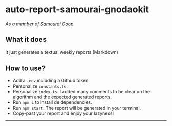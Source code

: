# auto-report-samourai-gnodaokit
_As a member of [Samourai Coop](https://github.com/orgs/samouraiworld/)_
## What it does
It just generates a textual weekly reports (Markdown)

## How to use?
- Add a `.env` including a Github token.
- Personalize `constants.ts`.
- Personalize `index.ts`. I added many comments to be clear on the algorithm and the expected generated reports.
- Run `npm i` to install de dependencies.
- Run `npm start`. The report will be generated in your terminal.
- Copy-past your report and enjoy your lazyness!
___